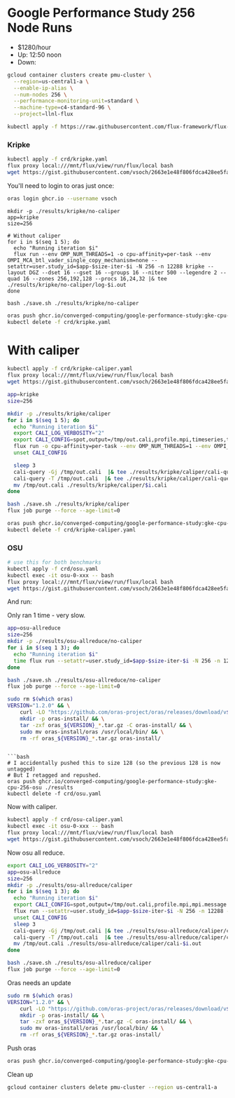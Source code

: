 # Google Performance Study 256 Node Runs

- $1280/hour
- Up: 12:50 noon
- Down: 

```bash
gcloud container clusters create pmu-cluster \
  --region=us-central1-a \
  --enable-ip-alias \
  --num-nodes 256 \
  --performance-monitoring-unit=standard \
  --machine-type=c4-standard-96 \
  --project=llnl-flux

kubectl apply -f https://raw.githubusercontent.com/flux-framework/flux-operator/refs/heads/main/examples/dist/flux-operator.yaml
```

### Kripke

```bash
kubectl apply -f crd/kripke.yaml
flux proxy local:///mnt/flux/view/run/flux/local bash
wget https://gist.githubusercontent.com/vsoch/2663e1e48f806fdca428ee5fa8db1c3d/raw/93f22aaf6423d3e29a7be41522b9c39058b0ba9d/save.sh
```

You'll need to login to oras just once:

```bash
oras login ghcr.io --username vsoch
```

```console
mkdir -p ./results/kripke/no-caliper
app=kripke
size=256

# Without caliper
for i in $(seq 1 5); do     
  echo "Running iteration $i"
  flux run --env OMP_NUM_THREADS=1 -o cpu-affinity=per-task --env OMPI_MCA_btl_vader_single_copy_mechanism=none --setattr=user.study_id=$app-$size-iter-$i -N 256 -n 12288 kripke --layout DGZ --dset 16 --gset 16 --groups 16 --niter 500 --legendre 2 --quad 16 --zones 256,192,128 --procs 16,24,32 |& tee ./results/kripke/no-caliper/log-$i.out
done

bash ./save.sh ./results/kripke/no-caliper
```
```bash
oras push ghcr.io/converged-computing/google-performance-study:gke-cpu-256-kripke-no-caliper ./results
kubectl delete -f crd/kripke.yaml
```

# With caliper

```bash
kubectl apply -f crd/kripke-caliper.yaml
flux proxy local:///mnt/flux/view/run/flux/local bash
wget https://gist.githubusercontent.com/vsoch/2663e1e48f806fdca428ee5fa8db1c3d/raw/93f22aaf6423d3e29a7be41522b9c39058b0ba9d/save.sh

app=kripke
size=256

mkdir -p ./results/kripke/caliper
for i in $(seq 1 5); do     
  echo "Running iteration $i"
  export CALI_LOG_VERBOSITY="2"
  export CALI_CONFIG=spot,output=/tmp/out.cali,profile.mpi,timeseries,timeseries.iteration_interval=1,timeseries.maxrows=500,mpi.message.count,mpi.message.size
  flux run -o cpu-affinity=per-task --env OMP_NUM_THREADS=1 --env OMPI_MCA_btl_vader_single_copy_mechanism=none --setattr=user.study_id=$app-$size-iter-$i -N 256 -n 12288 kripke --layout DGZ --dset 16 --gset 16 --groups 16 --niter 500 --legendre 2 --quad 16 --zones 256,192,128 --procs 16,24,32  |& tee ./results/kripke/caliper/log-$i.out
  unset CALI_CONFIG

  sleep 3
  cali-query -Gj /tmp/out.cali  |& tee ./results/kripke/caliper/cali-query-$i-Gj.out
  cali-query -T /tmp/out.cali  |& tee ./results/kripke/caliper/cali-query-$i-T.out
  mv /tmp/out.cali ./results/kripke/caliper/$i.cali
done

bash ./save.sh ./results/kripke/caliper
flux job purge --force --age-limit=0
```

```bash
oras push ghcr.io/converged-computing/google-performance-study:gke-cpu-256-kripke-caliper ./results
kubectl delete -f crd/kripke-caliper.yaml
```

### OSU

```bash
# use this for both benchmarks
kubectl apply -f crd/osu.yaml
kubectl exec -it osu-0-xxx -- bash
flux proxy local:///mnt/flux/view/run/flux/local bash
wget https://gist.githubusercontent.com/vsoch/2663e1e48f806fdca428ee5fa8db1c3d/raw/93f22aaf6423d3e29a7be41522b9c39058b0ba9d/save.sh
```

And run:

Only ran 1 time - very slow.

```bash
app=osu-allreduce
size=256
mkdir -p ./results/osu-allreduce/no-caliper
for i in $(seq 1 3); do 
  echo "Running iteration $i"
  time flux run --setattr=user.study_id=$app-$size-iter-$i -N 256 -n 12288 --env OMPI_MCA_btl_vader_single_copy_mechanism=none -o cpu-affinity=per-task /usr/libexec/osu-micro-benchmarks/mpi/collective/osu_allreduce |& tee ./results/osu-allreduce/no-caliper/log-$i.out
done

bash ./save.sh ./results/osu-allreduce/no-caliper
flux job purge --force --age-limit=0

sudo rm $(which oras) 
VERSION="1.2.0" && \
    curl -LO "https://github.com/oras-project/oras/releases/download/v${VERSION}/oras_${VERSION}_linux_amd64.tar.gz" && \
    mkdir -p oras-install/ && \
    tar -zxf oras_${VERSION}_*.tar.gz -C oras-install/ && \
    sudo mv oras-install/oras /usr/local/bin/ && \
    rm -rf oras_${VERSION}_*.tar.gz oras-install/
```
```

```bash
# I accidentally pushed this to size 128 (so the previous 128 is now untagged)
# But I retagged and repushed.
oras push ghcr.io/converged-computing/google-performance-study:gke-cpu-256-osu ./results
kubectl delete -f crd/osu.yaml
```

Now with caliper.

```bash
kubectl apply -f crd/osu-caliper.yaml
kubectl exec -it osu-0-xxx -- bash
flux proxy local:///mnt/flux/view/run/flux/local bash
wget https://gist.githubusercontent.com/vsoch/2663e1e48f806fdca428ee5fa8db1c3d/raw/93f22aaf6423d3e29a7be41522b9c39058b0ba9d/save.sh
```

Now osu all reduce.

```bash
export CALI_LOG_VERBOSITY="2"
app=osu-allreduce
size=256
mkdir -p ./results/osu-allreduce/caliper
for i in $(seq 1 3); do 
  echo "Running iteration $i"
  export CALI_CONFIG=spot,output=/tmp/out.cali,profile.mpi,mpi.message.count,mpi.message.size
  flux run --setattr=user.study_id=$app-$size-iter-$i -N 256 -n 12288 --env OMPI_MCA_btl_vader_single_copy_mechanism=none -o cpu-affinity=per-task /usr/libexec/osu-micro-benchmarks/mpi/collective/osu_allreduce |& tee ./results/osu-allreduce/caliper/log-$i.out
  unset CALI_CONFIG
  sleep 3
  cali-query -Gj /tmp/out.cali |& tee ./results/osu-allreduce/caliper/cali-query-Gj-$i.out
  cali-query -T /tmp/out.cali  |& tee ./results/osu-allreduce/caliper/cali-query-T-$i.out
  mv /tmp/out.cali ./results/osu-allreduce/caliper/cali-$i.out
done

bash ./save.sh ./results/osu-allreduce/caliper
flux job purge --force --age-limit=0
```

Oras needs an update

```bash
sudo rm $(which oras) 
VERSION="1.2.0" && \
    curl -LO "https://github.com/oras-project/oras/releases/download/v${VERSION}/oras_${VERSION}_linux_amd64.tar.gz" && \
    mkdir -p oras-install/ && \
    tar -zxf oras_${VERSION}_*.tar.gz -C oras-install/ && \
    sudo mv oras-install/oras /usr/local/bin/ && \
    rm -rf oras_${VERSION}_*.tar.gz oras-install/
```

Push oras

```bash
oras push ghcr.io/converged-computing/google-performance-study:gke-cpu-256-osu ./results
```

Clean up

```bash
gcloud container clusters delete pmu-cluster --region us-central1-a
```
